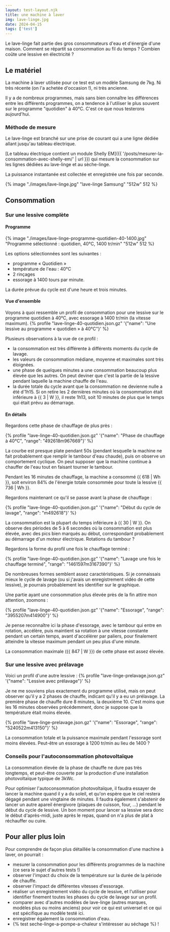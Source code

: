```yaml
---
layout: test-layout.njk 
title: une machine à laver
img: lave-linge.jpg
date: 2024-04-15
tags: ['test']
---
```


Le lave-linge fait partie des gros consommateurs d'eau et d'énergie d'une maison. Comment se répartit sa consommation au fil du temps ? Combien coûte une lessive en électricité ?
<!-- excerpt -->

## Le matériel
<div id="Introduction">
<div>

La machine à laver utilisée pour ce test est un modèle Samsung de 7kg. Ni très récente (on l'a achetée d'occasion !), ni très ancienne.

Il y a de nombreux programmes, mais sans bien connaître les différences entre les différents programmes, on a tendence à l'utiliser le plus souvent sur le programme "quotidien" à 40°C. C'est ce que nous testerons aujourd'hui.

### Méthode de mesure

Le lave-linge est branché sur une prise de courant qui a une ligne dédiée allant jusqu'au tableau électrique.

[Le tableau électrique contient un module Shelly EM]({{ '/posts/mesurer-la-consommation-avec-shelly-em/' | url }}) qui mesure la consommation sur les lignes dédiées au lave-linge et au sèche-linge.

La puissance instantanée est collectée et enregistrée une fois par seconde.

</div>
{% image "./images/lave-linge.jpg" "lave-linge Samsung" "512w" 512 %}
</div>

## Consommation

### Sur une lessive complète

#### Programme

{% image "./images/lave-linge-programme-quotidien-40-1400.jpg" "Programme sélectionné : quotidien, 40°C, 1400 tr/min" "512w" 512 %}

Les options sélectionnées sont les suivantes :
- programme « Quotidien »
- température de l'eau : 40°C
- 2 rinçages
- essorage à 1400 tours par minute.

La durée prévue du cycle est d'une heure et trois minutes.

#### Vue d'ensemble

Voyons à quoi ressemble un profil de consommation pour une lessive sur le programme quotidien à 40°C, avec essorage à 1400 tr/min (la vitesse maximum).
{% profile "lave-linge-40-quotidien.json.gz" '{"name": "Une lessive au programme « quotidien » à 40°C"}' %}

Plusieurs observations à la vue de ce profil :
- la consommation est très différente à différents moments du cycle de lavage.
- les valeurs de consommation médiane, moyenne et maximales sont très éloignées.
- une phase de quelques minutes a une consommation beaucoup plus élevée que les autres. On peut deviner que c'est la partie de la lessive pendant laquelle la machine chauffe de l'eau.
- la durée totale du cycle avant que la consommation ne devienne nulle a été d'1h15. Si on retire les 2 dernières minutes où la consommation était inférieure à {{ 3 | W }}, il reste 1h13, soit 10 minutes de plus que le temps qui était prévu au démarrage.

#### En détails

Regardons cette phase de chauffage de plus près :

{% profile "lave-linge-40-quotidien.json.gz" '{"name": "Phase de chauffage à 40°C", "range": "492618m967669"}' %}

La courbe est presque plate pendant 50s (pendant lesquelle la machine ne fait probablement que remplir le tambour d'eau chaude), puis on observe un comportement cyclique. On peut supposer que la machine continue à chauffer de l'eau tout en faisant tourner le tambour.

Pendant les 16 minutes de chauffage, la machine a consommé {{ 618 | Wh }}, soit environ 84% de l'énergie totale consommée pour toute la lessive {{ 736 | Wh }}.

Regardons maintenant ce qu'il se passe avant la phase de chauffage :

{% profile "lave-linge-40-quotidien.json.gz" '{"name": "Début du cycle de lavage", "range": "m492618"}' %}

La consommation est la plupart du temps inférieure à {{ 30 | W }}. On observe des périodes de 5 à 6 secondes où la consommation est plus élevée, avec des pics bien marqués au début, correspondant probablement au démarrage d'un moteur électrique. Rotations du tambour ?

Regardons la forme du profil une fois le chauffage terminé :

{% profile "lave-linge-40-quotidien.json.gz" '{"name": "Lavage une fois le chauffage terminé", "range": "1461597m3167390"}' %}

De nombreuses formes semblent assez caractéristiques. Si je connaissais mieux le cycle de lavage (ou si j'avais un enregistrement vidéo de cette lessive), je pourrais probablement les identifier sur le graphique.

Une partie ayant une consommation plus élevée près de la fin attire mon attention, zoomons :

{% profile "lave-linge-40-quotidien.json.gz" '{"name": "Essorage", "range": "3955207m414900"}' %}

Je pense reconnaître ici la phase d'essorage, avec le tambour qui entre en rotation, accélère, puis maintient sa rotation à une vitesse constante pendant un certain temps, avant d'accélérer par paliers, pour finalement atteindre la vitesse maximum pendant un peu plus d'une minute.

La consommation maximale ({{ 847 | W }}) de cette phase est assez élevée.

### Sur une lessive avec prélavage

Voici un profil d'une autre lessive :
{% profile "lave-linge-prelavage.json.gz" '{"name": "Lessive avec prélavage"}' %}

Je ne me souviens plus exactement du programme utilisé, mais on peut observer qu'il y a 2 phases de chauffe, indicant qu'il y a eu un prélavage.
La première phase de chauffe dure 8 minutes, la deuxième 10. C'est moins que les 16 minutes observées précédemment, donc je suppose que la température était moins élevée.

{% profile "lave-linge-prelavage.json.gz" '{"name": "Essorage", "range": "5240522m413150"}' %}

La consommation totale et la puissance maximale pendant l'essorage sont moins élevées. Peut-être un essorage à 1200 tr/min au lieu de 1400 ?

### Conseils pour l'autoconsommation photovoltaïque

La consommation élevée de la phase de chauffe ne dure pas très longtemps, et peut-être couverte par la production d'une installation photovoltaïque typique de 3kWc.

Pour optimiser l'autoconsommation photovoltaïque, il faudra essayer de lancer la machine quand il y a du soleil, et qu'on espère que le ciel restera dégagé pendant une vingtaine de minutes. Il faudra également s'abstenir de lancer un autre apareil énergivore (plaques de cuisson, four, ...) pendant le début du cycle de lessive. Un bon moment pour lancer sa lessive sera donc le début d'après-midi, juste après le repas, quand on n'a plus de plat à réchauffer ou cuire.

<div id="plusloin">

## Pour aller plus loin

Pour comprendre de façon plus détaillée la consommation d'une machine à laver, on pourrait :
- mesurer la consommation pour les différents programmes de la machine (ce sera le sujet d'autres tests !)
- observer l'impact du choix de la température sur la durée de la période de chauffe.
- observer l'impact de différentes vitesses d'essorage.
- réaliser un enregistrement vidéo du cycle de lessive, et l'utiliser pour identifier finement toutes les phases du cycle de lavage sur un profil.
- comparer avec d'autres modèles de lave-linge (autres marques, modèles plus ou moins anciens) pour voir ce qui est universel et ce qui est spécifique au modèle testé ici.
- enregistrer également la consommation d'eau.
- {% test seche-linge-a-pompe-a-chaleur s'intéresser au séchage %} !
</div>
